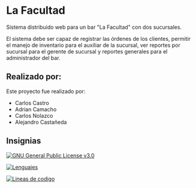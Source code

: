 
# La Facultad

Sistema distribuido web para un bar "La Facultad" con dos sucursales.

El sistema debe ser capaz de registrar las órdenes de los clientes, permitir el manejo de inventario para el auxiliar de la sucursal, ver reportes por sucursal para el gerente de sucursal y reportes generales para el administrador del bar.


## Realizado por:

Este proyecto fue realizado por:

- Carlos Castro
- Adrian Camacho
- Carlos Nolazco
- Alejandro Castañeda


## Insignias

[![GNU General Public License v3.0](https://img.shields.io/github/license/carloscastromx/la-facultad)](https://www.gnu.org/licenses/gpl-3.0.en.html)

[![Lenguajes](https://img.shields.io/github/languages/count/carloscastromx/la-facultad)](https://github.com/carloscastromx/ahorcado)

[![Lineas de codigo](https://img.shields.io/github/languages/code-size/carloscastromx/la-facultad)](https://github.com/carloscastromx/ahorcado)
